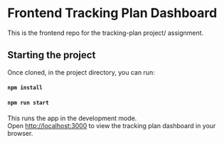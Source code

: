# Frontend Tracking Plan Dashboard

This is the frontend repo for the tracking-plan project/ assignment. 

## Starting the project

Once cloned, in the project directory, you can run:

#### `npm install`
#### `npm run start`

This runs the app in the development mode.\
Open [http://localhost:3000](http://localhost:3000) to view the tracking plan dashboard in your browser.



